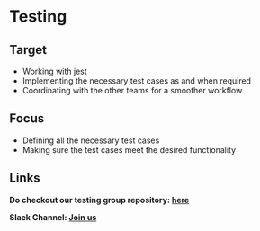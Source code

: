 # Testing

## Target

- Working with jest
- Implementing the necessary test cases as and when required
- Coordinating with the other teams for a smoother workflow

## Focus

 - Defining all the necessary test cases
 - Making sure the test cases meet the desired functionality

## Links

**Do checkout our testing group repository: [here](https://github.com/dokc/dokc.github.io)**

**Slack Channel: [Join us](https://dokcommunity.slack.com/archives/C036XTLQ3L2)**

